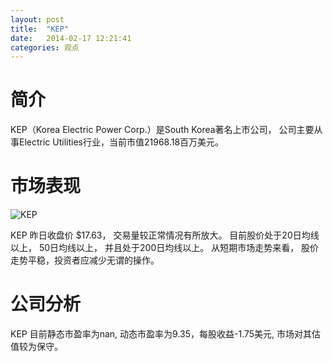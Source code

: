 ```yaml
---
layout: post
title:  "KEP"
date:   2014-02-17 12:21:41
categories: 观点
---
```


# 简介
KEP（Korea Electric Power Corp.）是South Korea著名上市公司，
公司主要从事Electric Utilities行业，当前市值21968.18百万美元。

# 市场表现

![KEP](http://finviz.com/chart.ashx?t=KEP&ty=c&ta=1&p=d&s=l)

KEP 昨日收盘价 $17.63，
交易量较正常情况有所放大。
目前股价处于20日均线以上，
50日均线以上，
并且处于200日均线以上。
从短期市场走势来看，
股价走势平稳，投资者应减少无谓的操作。

# 公司分析
KEP 目前静态市盈率为nan, 动态市盈率为9.35，每股收益-1.75美元,
市场对其估值较为保守。
